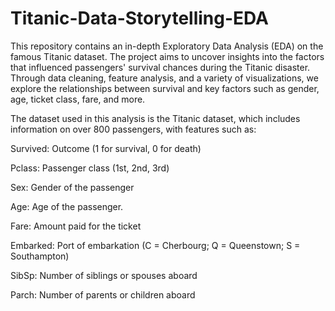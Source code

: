 # Titanic-Data-Storytelling-EDA
This repository contains an in-depth Exploratory Data Analysis (EDA) on the famous Titanic dataset. The project aims to uncover insights into the factors that influenced passengers' survival chances during the Titanic disaster. Through data cleaning, feature analysis, and a variety of visualizations, we explore the relationships between survival and key factors such as gender, age, ticket class, fare, and more.

The dataset used in this analysis is the Titanic dataset, which includes information on over 800 passengers, with features such as:

Survived: Outcome (1 for survival, 0 for death)

Pclass: Passenger class (1st, 2nd, 3rd)

Sex: Gender of the passenger

Age: Age of the passenger.

Fare: Amount paid for the ticket

Embarked: Port of embarkation (C = Cherbourg; Q = Queenstown; S = Southampton)

SibSp: Number of siblings or spouses aboard

Parch: Number of parents or children aboard

